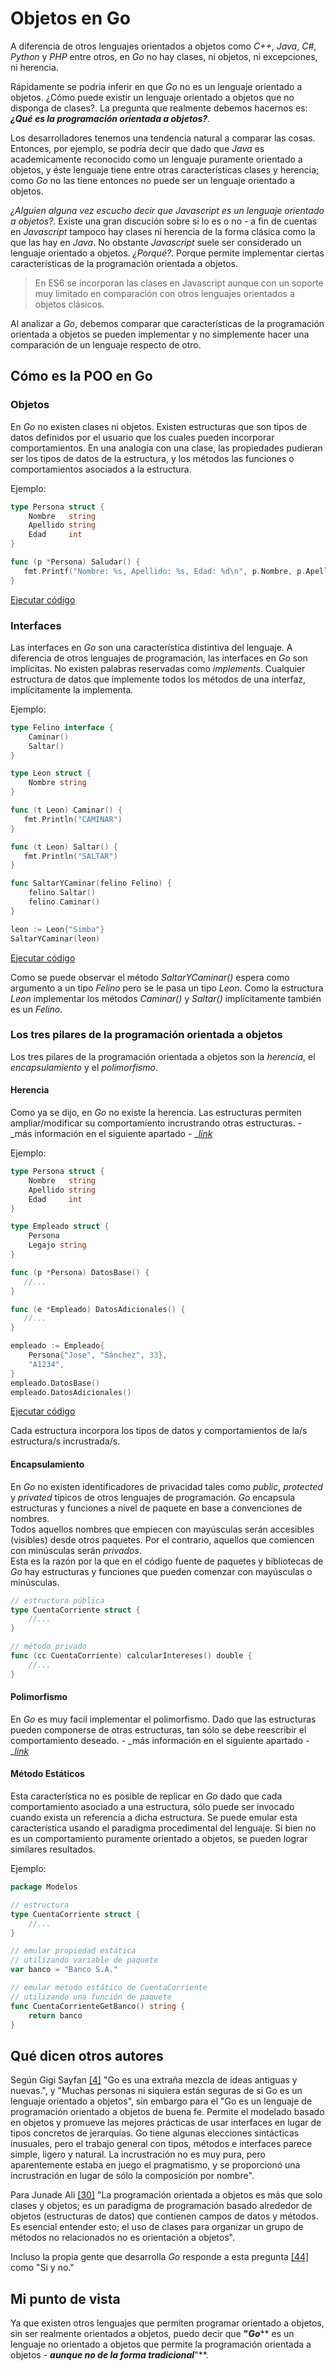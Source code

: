 # Objetos en Go

A diferencia de otros lenguajes orientados a objetos como _C++_, _Java_, _C\#_, _Python_ y _PHP_ entre otros, en _Go_ no hay clases, ni objetos, ni excepciones, ni herencia.

Rápidamente se podría inferir en que _Go_ no es un lenguaje orientado a objetos. ¿Cómo puede existir un lenguaje orientado a objetos que no disponga de clases?. La pregunta que realmente debemos hacernos es: _**¿Qué es la programación orientada a objetos?**_.

Los desarrolladores tenemos una tendencia natural a comparar las cosas. Entonces, por ejemplo, se podría decir que dado que _Java_ es academicamente reconocido como un lenguaje puramente orientado a objetos, y éste lenguaje tiene entre otras características clases y herencia; como _Go_ no las tiene entonces no puede ser un lenguaje orientado a objetos.

_¿Alguien alguna vez escucho decir que Javascript es un lenguaje orientado a objetos?_. Existe una gran discución sobre si lo es o no - a fin de cuentas en _Javascript_ tampoco hay clases ni herencia de la forma clásica como la que las hay en _Java_. No obstante _Javascript_ suele ser considerado un lenguaje orientado a objetos. _¿Porqué?_. Porque permite implementar ciertas características de la programación orientada a objetos.

> En ES6 se incorporan las clases en Javascript aunque con un soporte muy limitado en comparación con otros lenguajes orientados a objetos clásicos.

Al analizar a _Go_, debemos comparar que características de la programación orientada a objetos se pueden implementar y no simplemente hacer una comparación de un lenguaje respecto de otro.

## Cómo es la POO en Go

### Objetos

En _Go_ no existen clases ni objetos. Existen estructuras que son tipos de datos definidos por el usuario que los cuales pueden incorporar comportamientos. En una analogía con una clase, las propiedades pudieran ser los tipos de datos de la estructura, y los métodos las funciones o comportamientos asociados a la estructura.

Ejemplo:

```go
type Persona struct {
    Nombre   string
    Apellido string
    Edad     int
}

func (p *Persona) Saludar() {
   fmt.Printf("Nombre: %s, Apellido: %s, Edad: %d\n", p.Nombre, p.Apellido, p.Edad)
}
```

[Ejecutar código](https://play.golang.org/p/3uoR7qRs9eV)

### Interfaces

Las interfaces en _Go_ son una característica distintiva del lenguaje. A diferencia de otros lenguajes de programación, las interfaces en _Go_ son implícitas. No existen palabras reservadas como _implements_. Cualquier estructura de datos que implemente todos los métodos de una interfaz, implícitamente la implementa.

Ejemplo:

```go
type Felino interface {
    Caminar()
    Saltar()
}

type Leon struct {
    Nombre string
}

func (t Leon) Caminar() {
   fmt.Println("CAMINAR")
}

func (t Leon) Saltar() {
   fmt.Println("SALTAR")
}

func SaltarYCaminar(felino Felino) {
    felino.Saltar()
    felino.Caminar()
}

leon := Leon{"Simba"}
SaltarYCaminar(leon)
```

[Ejecutar código](https://play.golang.org/p/MD6D893_1KB)

Como se puede observar el método _SaltarYCaminar\(\)_ espera como argumento a un tipo _Felino_ pero se le pasa un tipo _Leon_. Como la estructura _Leon_ implementar los métodos _Caminar\(\)_ y _Saltar\(\)_ implícitamente también es un _Felino_.

### Los tres pilares de la programación orientada a objetos

Los tres pilares de la programación orientada a objetos son la _herencia_, el _encapsulamiento_ y el _polimorfismo_.

#### Herencia

Como ya se dijo, en _Go_ no existe la herencia. Las estructuras permiten ampliar/modificar su comportamiento incrustrando otras estructuras. - _más información en el siguiente apartado - _[_link_](composicion.md)

Ejemplo:

```go
type Persona struct {
    Nombre   string
    Apellido string
    Edad     int
}

type Empleado struct {
    Persona
    Legajo string
}

func (p *Persona) DatosBase() {
   //...
}

func (e *Empleado) DatosAdicionales() {
   //...
}

empleado := Empleado{
    Persona{"Jose", "Sánchez", 33},
    "A1234",
}
empleado.DatosBase()
empleado.DatosAdicionales()
```

[Ejecutar código](https://play.golang.org/p/oW83TcMCzHp)

Cada estructura incorpora los tipos de datos y comportamientos de la/s estructura/s incrustrada/s.

#### Encapsulamiento

En _Go_ no existen identificadores de privacidad tales como _public_, _protected_ y _privated_ típicos de otros lenguajes de programación. _Go_ encapsula estructuras y funciones a nivel de paquete en base a convenciones de nombres.  
Todos aquellos nombres que empiecen con mayúsculas serán accesibles \(visibles\) desde otros paquetes. Por el contrario, aquellos que comiencen con minúsculas serán _privados_.  
Esta es la razón por la que en el código fuente de paquetes y bibliotecas de _Go_ hay estructuras y funciones que pueden comenzar con mayúsculas o minúsculas.

```go
// estructura pública
type CuentaCorriente struct {
    //...
}

// método privado
func (cc CuentaCorriente) calcularIntereses() double {
    //...
}
```

#### Polimorfismo

En _Go_ es muy facil implementar el polimorfismo. Dado que las estructuras pueden componerse de otras estructuras, tan sólo se debe reescribir el comportamiento deseado. - _más información en el siguiente apartado - _[_link_](composicion.md)

#### Método Estáticos

Esta característica no es posible de replicar en _Go_ dado que cada comportamiento asociado a una estructura, sólo puede ser invocado cuando exista un referencia a dicha estructura.
Se puede emular esta característica usando el paradigma procedimental del lenguaje. Si bien no es un comportamiento puramente orientado a objetos, se pueden lograr similares resultados.

Ejemplo:

```go
package Modelos

// estructura
type CuentaCorriente struct {
    //...
}

// emular propiedad estática
// utilizando variable de paquete
var banco = "Banco S.A."

// emular método estático de CuentaCorriente 
// utilizando una función de paquete
func CuentaCorrienteGetBanco() string {
    return banco
}
```

## Qué dicen otros autores

Según Gigi Sayfan [\[4\]](/recursos.md) "Go es una extraña mezcla de ideas antiguas y nuevas.", y "Muchas personas ni siquiera están seguras de si Go es un lenguaje orientado a objetos", sin embargo para el "Go es un lenguaje de programación orientado a objetos de buena fe. Permite el modelado basado en objetos y promueve las mejores prácticas de usar interfaces en lugar de tipos concretos de jerarquías. Go tiene algunas elecciones sintácticas inusuales, pero el trabajo general con tipos, métodos e interfaces parece simple, ligero y natural. La incrustración no es muy pura, pero aparentemente estaba en juego el pragmatismo, y se proporcionó una incrustración en lugar de sólo la composición por nombre".

Para Junade Ali [\[30\]](/recursos.md) "La programación orientada a objetos es más que solo clases y objetos; es un paradigma de programación basado alrededor de objetos \(estructuras de datos\) que contienen campos de datos y métodos. Es esencial entender esto; el uso de clases para organizar un grupo de métodos no relacionados no es orientación a objetos".

Incluso la propia gente que desarrolla _Go_ responde a esta pregunta [\[44\]](/recursos.md) como "Si y no."

## Mi punto de vista

Ya que existen otros lenguajes que permiten programar orientado a objetos, sin ser realmente orientados a objetos, puedo decir que **"**_**Go**_** es un lenguaje no orientado a objetos que permite la programación orientada a objetos - **_**aunque no de la forma tradicional**_**"**.


